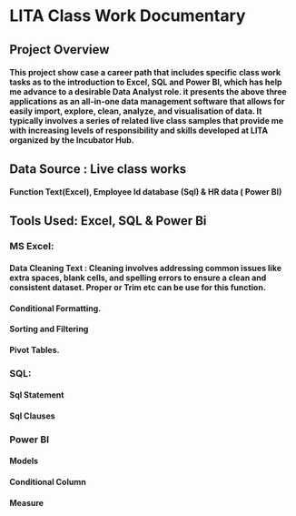 # LITA Class Work Documentary
## Project Overview 
####  This project show case  a career path that includes specific class work tasks as to the introduction to Excel,  SQL  and Power BI, which has help me advance to a desirable Data Analyst role. it presents the above  three applications as an all-in-one data management software that allows for easily import, explore, clean, analyze, and visualisation of data. It typically involves a series of related live class samples  that provide me with increasing levels of responsibility and skills developed at LITA organized by the Incubator Hub.
## Data Source : Live class works
#### Function Text(Excel), Employee Id database (Sql) & HR data ( Power BI)
## Tools Used: Excel, SQL & Power Bi
 ### MS Excel:
 #### Data Cleaning Text : Cleaning involves addressing common issues like extra spaces, blank cells, and spelling errors to ensure a clean and consistent dataset. Proper or Trim etc can be use for this function.
 #### Conditional Formatting.
 #### Sorting and Filtering
 #### Pivot Tables.
 ### SQL: 
 #### Sql Statement 
 #### Sql Clauses
 ### Power BI
 #### Models
 #### Conditional Column
 #### Measure
